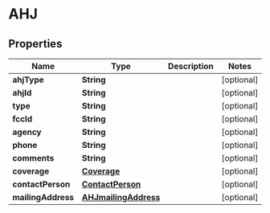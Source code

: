 
# AHJ

## Properties
Name | Type | Description | Notes
------------ | ------------- | ------------- | -------------
**ahjType** | **String** |  |  [optional]
**ahjId** | **String** |  |  [optional]
**type** | **String** |  |  [optional]
**fccId** | **String** |  |  [optional]
**agency** | **String** |  |  [optional]
**phone** | **String** |  |  [optional]
**comments** | **String** |  |  [optional]
**coverage** | [**Coverage**](Coverage.md) |  |  [optional]
**contactPerson** | [**ContactPerson**](ContactPerson.md) |  |  [optional]
**mailingAddress** | [**AHJmailingAddress**](AHJmailingAddress.md) |  |  [optional]



